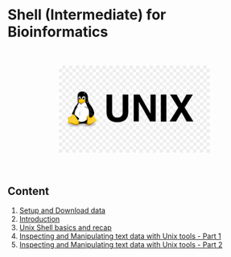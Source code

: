 # Shell (Intermediate) for Bioinformatics

<br>
<p align="center"><img src="./workshop_material/images/unix_logo.png" alt="drawing" width="300"/></p> 
<br>


## Content

1. [Setup and Download data](./workshop_material/0_setup_download.md)
2. [Introduction](./workshop_material/1_introduction.md)
3. [Unix Shell basics and recap](1.UnixShellBasics/README.md)
4. [Inspecting and Manipulating text data with Unix tools - Part 1](./workshop_material/4_inspectmanipluate.md)
5. [Inspecting and Manipulating text data with Unix tools - Part 2](./workshop_material/5_inspectmanipulate2.md)

